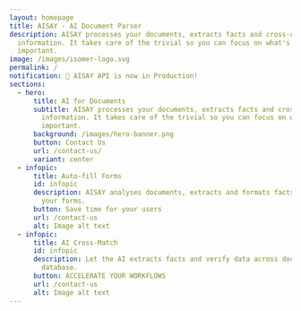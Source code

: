 ```yaml
---
layout: homepage
title: AISAY - AI Document Parser
description: AISAY processes your documents, extracts facts and cross-checks
  information. It takes care of the trivial so you can focus on what's
  important.
image: /images/isomer-logo.svg
permalink: /
notification: 🎉 AISAY API is now in Production!
sections:
  - hero:
      title: AI for Documents
      subtitle: AISAY processes your documents, extracts facts and cross-checks
        information. It takes care of the trivial so you can focus on what's
        important.
      background: /images/hero-banner.png
      button: Contact Us
      url: /contact-us/
      variant: center
  - infopic:
      title: Auto-fill Forms
      id: infopic
      description: AISAY analyses documents, extracts and formats facts to fill in
        your forms.
      button: Save time for your users
      url: /contact-us
      alt: Image alt text
  - infopic:
      title: AI Cross-Match
      id: infopic
      description: Let the AI extracts facts and verify data across documents and your
        database.
      button: ACCELERATE YOUR WORKFLOWS
      url: /contact-us
      alt: Image alt text
---
```

